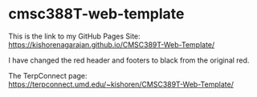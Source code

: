 # cmsc388T-web-template

This is the link to my GitHub Pages Site: https://kishorenagarajan.github.io/CMSC389T-Web-Template/

I have changed the red header and footers to black from the original red.

The TerpConnect page: https://terpconnect.umd.edu/~kishoren/CMSC389T-Web-Template/
